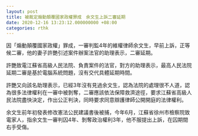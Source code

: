 ```yaml
---
layout: post
title: 被裁定煽動顛覆國家政權罪成　余文生上訴二審延期
date: 2020-12-16 13:23:12.000000000 +08:00
categories: rthk
---
```


因「煽動顛覆國家政權」罪成，一審判監4年的維權律師余文生，早前上訴，正等候二審，他的妻子許艷引述案件辦案法官的助理表示，二審延期。

許艷致電江蘇省高級人民法院、負責案件的法官，對方的助理表示，最高人民法院延期二審是基於電腦系統問題，沒有交代具體延期時間。

許艷又向該名助理表示，已經3年沒有見過余文生，認為法院的處理很不人道，認為很多法律權利在一審中被剝奪，二審應該依法保障救濟途徑，要求江蘇省高級人民法院盡快決定，作出公正判決，同時要求同意辯護律師公開開庭的法律權利。

余文生前年初發表修改憲法公民建議書後被捕，今年6月，江蘇省徐州市檢察院致電家人，指余文生一審判囚4年、剝奪政治權利3年，他不服提出上訴，在囚期間右手受傷。
